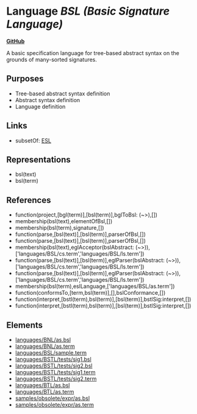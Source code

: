 # Language _BSL (Basic Signature Language)_
**[GitHub](https://github.com/softlang/yas/blob/master/languages/BSL)**

A basic specification language for tree-based abstract syntax on the grounds of many-sorted signatures.

## Purposes
* Tree-based abstract syntax definition
* Abstract syntax definition
* Language definition

## Links
* subsetOf: [ESL](http://softlang.github.io/yas/languages/ESL.html)

## Representations
* bsl(text)
* bsl(term)

## References
* function(project,[bgl(term)],[bsl(term)],bglToBsl: (~>),[])
* membership(bsl(text),elementOfBsl,[])
* membership(bsl(term),signature,[])
* function(parse,[bsl(text)],[bsl(term)],parserOfBsl,[])
* function(parse,[bsl(text)],[bsl(term)],parserOfBsl,[])
* membership(bsl(text),eglAcceptor(bslAbstract: (~>)),['languages/BSL/cs.term','languages/BSL/ls.term'])
* function(parse,[bsl(text)],[bsl(term)],eglParser(bslAbstract: (~>)),['languages/BSL/cs.term','languages/BSL/ls.term'])
* function(parse,[bsl(text)],[bsl(term)],eglParser(bslAbstract: (~>)),['languages/BSL/cs.term','languages/BSL/ls.term'])
* membership(bsl(term),eslLanguage,['languages/BSL/as.term'])
* function(conformsTo,[term,bsl(term)],[],bslConformance,[])
* function(interpret,[bstl(term),bsl(term)],[bsl(term)],bstlSig:interpret,[])
* function(interpret,[bstl(term),bsl(term)],[bsl(term)],bstlSig:interpret,[])

## Elements
* [languages/BNL/as.bsl](../files/languages-BNL-as.bsl.md)
* [languages/BNL/as.term](../files/languages-BNL-as.term.md)
* [languages/BSL/sample.term](../files/languages-BSL-sample.term.md)
* [languages/BSTL/tests/sig1.bsl](../files/languages-BSTL-tests-sig1.bsl.md)
* [languages/BSTL/tests/sig2.bsl](../files/languages-BSTL-tests-sig2.bsl.md)
* [languages/BSTL/tests/sig1.term](../files/languages-BSTL-tests-sig1.term.md)
* [languages/BSTL/tests/sig2.term](../files/languages-BSTL-tests-sig2.term.md)
* [languages/BTL/as.bsl](../files/languages-BTL-as.bsl.md)
* [languages/BTL/as.term](../files/languages-BTL-as.term.md)
* [samples/obsolete/expr/as.bsl](../files/samples-obsolete-expr-as.bsl.md)
* [samples/obsolete/expr/as.term](../files/samples-obsolete-expr-as.term.md)
